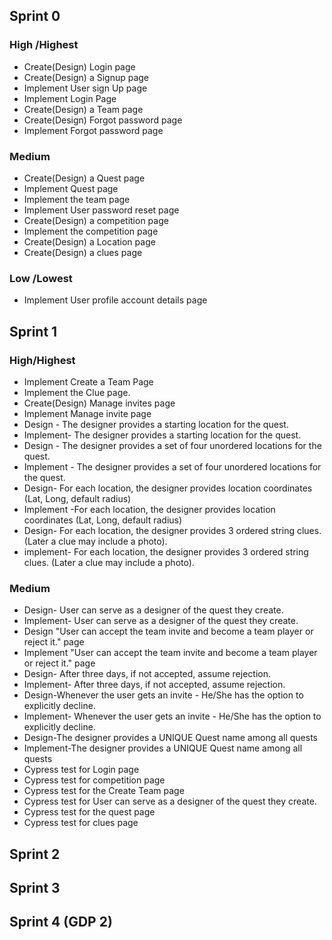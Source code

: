## Sprint 0

### High /Highest

* Create(Design) Login page
* Create(Design) a Signup page
* Implement User sign Up page
* Implement Login Page
* Create(Design) a Team page
* Create(Design) Forgot password page
* Implement Forgot password page

### Medium
* Create(Design) a Quest page
* Implement Quest page
* Implement the team page
* Implement User password reset page
* Create(Design) a competition page
* Implement the competition page
* Create(Design) a Location page
* Create(Design) a clues page 

### Low /Lowest
* Implement User profile account details page


## Sprint 1
### High/Highest
* Implement Create a Team Page
* Implement the Clue page.
* Create(Design) Manage invites page
* Implement Manage invite page
* Design - The designer provides a starting location for the quest.
* Implement- The designer provides a starting location for the quest.
* Design - The designer provides a set of four unordered locations for the quest.
* Implement - The designer provides a set of four unordered locations for the quest.
* Design- For each location, the designer provides location coordinates (Lat, Long, default radius)
* Implement -For each location, the designer provides location coordinates (Lat, Long, default radius)
* Design- For each location, the designer provides 3 ordered string clues. (Later a clue may include a photo).
* implement- For each location, the designer provides 3 ordered string clues. (Later a clue may include a photo).



### Medium
* Design- User can serve as a designer of the quest they create.
* Implement- User can serve as a designer of the quest they create.
* Design "User can accept the team invite and become a team player or reject it." page
* Implement "User can accept the team invite and become a team player or reject it." page
* Design- After three days, if not accepted, assume rejection.
* Implement- After three days, if not accepted, assume rejection.
* Design-Whenever the user gets an invite - He/She has the option to explicitly decline.
* Implement- Whenever the user gets an invite - He/She has the option to explicitly decline.
* Design-The designer provides a UNIQUE Quest name among all quests
* Implement-The designer provides a UNIQUE Quest name among all quests
* Cypress test for Login page
* Cypress test for competition page
* Cypress test for the Create Team page
* Cypress test for User can serve as a designer of the quest they create.
* Cypress test for the quest page
* Cypress test for clues page
  


## Sprint 2

## Sprint 3

## Sprint 4 (GDP 2)

